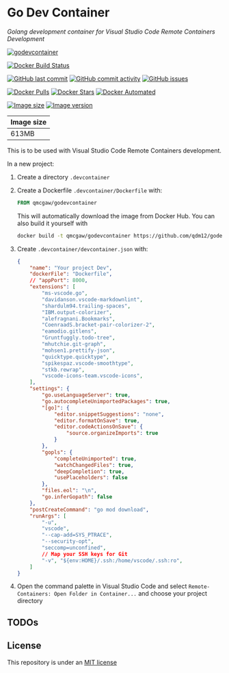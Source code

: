 # Go Dev Container

*Golang development container for Visual Studio Code Remote Containers Development*

[![godevcontainer](https://github.com/qdm12/godevcontainer/raw/master/title.png)](https://hub.docker.com/r/qmcgaw/godevcontainer)

[![Docker Build Status](https://img.shields.io/docker/cloud/build/qmcgaw/godevcontainer.svg)](https://hub.docker.com/r/qmcgaw/godevcontainer)

[![GitHub last commit](https://img.shields.io/github/last-commit/qdm12/godevcontainer.svg)](https://github.com/qdm12/godevcontainer/issues)
[![GitHub commit activity](https://img.shields.io/github/commit-activity/y/qdm12/godevcontainer.svg)](https://github.com/qdm12/godevcontainer/issues)
[![GitHub issues](https://img.shields.io/github/issues/qdm12/godevcontainer.svg)](https://github.com/qdm12/godevcontainer/issues)

[![Docker Pulls](https://img.shields.io/docker/pulls/qmcgaw/godevcontainer.svg)](https://hub.docker.com/r/qmcgaw/godevcontainer)
[![Docker Stars](https://img.shields.io/docker/stars/qmcgaw/godevcontainer.svg)](https://hub.docker.com/r/qmcgaw/godevcontainer)
[![Docker Automated](https://img.shields.io/docker/cloud/automated/qmcgaw/godevcontainer.svg)](https://hub.docker.com/r/qmcgaw/godevcontainer)

[![Image size](https://images.microbadger.com/badges/image/qmcgaw/godevcontainer.svg)](https://microbadger.com/images/qmcgaw/godevcontainer)
[![Image version](https://images.microbadger.com/badges/version/qmcgaw/godevcontainer.svg)](https://microbadger.com/images/qmcgaw/godevcontainer)

| Image size |
| --- |
| 613MB |

This is to be used with Visual Studio Code Remote Containers development.

In a new project:

1. Create a directory `.devcontainer`
1. Create a Dockerfile `.devcontainer/Dockerfile` with:

    ```Dockerfile
    FROM qmcgaw/godevcontainer
    ```

    This will automatically download the image from Docker Hub.
    You can also build it yourself with

    ```sh
    docker build -t qmcgaw/godevcontainer https://github.com/qdm12/godevcontainer.git
    ```

1. Create `.devcontainer/devcontainer.json` with:

    ```json
    {
        "name": "Your project Dev",
        "dockerFile": "Dockerfile",
        // "appPort": 8000,
        "extensions": [
            "ms-vscode.go",
            "davidanson.vscode-markdownlint",
            "shardulm94.trailing-spaces",
            "IBM.output-colorizer",
            "alefragnani.Bookmarks",
            "CoenraadS.bracket-pair-colorizer-2",
            "eamodio.gitlens",
            "Gruntfuggly.todo-tree",
            "mhutchie.git-graph",
            "mohsen1.prettify-json",
            "quicktype.quicktype",
            "spikespaz.vscode-smoothtype",
            "stkb.rewrap",
            "vscode-icons-team.vscode-icons",
        ],
        "settings": {
            "go.useLanguageServer": true,
            "go.autocompleteUnimportedPackages": true,
            "[go]": {
                "editor.snippetSuggestions": "none",
                "editor.formatOnSave": true,
                "editor.codeActionsOnSave": {
                    "source.organizeImports": true
                }
            },
            "gopls": {
                "completeUnimported": true,
                "watchChangedFiles": true,
                "deepCompletion": true,
                "usePlaceholders": false
            },
            "files.eol": "\n",
            "go.inferGopath": false
        },
        "postCreateCommand": "go mod download",
        "runArgs": [
            "-u",
            "vscode",
            "--cap-add=SYS_PTRACE",
            "--security-opt",
            "seccomp=unconfined",
            // Map your SSH keys for Git
            "-v", "${env:HOME}/.ssh:/home/vscode/.ssh:ro",
        ]
    }
    ```

1. Open the command palette in Visual Studio Code and select `Remote-Containers: Open Folder in Container...` and
choose your project directory

## TODOs

## License

This repository is under an [MIT license](https://github.com/qdm12/godevcontainer/master/LICENSE)
